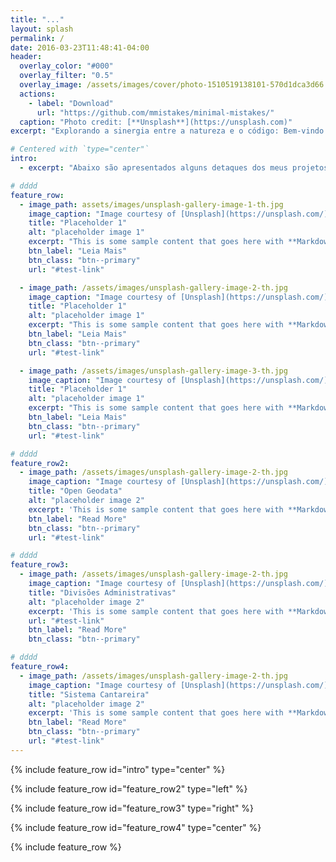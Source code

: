 ```yaml
---
title: "..."
layout: splash
permalink: /
date: 2016-03-23T11:48:41-04:00
header:
  overlay_color: "#000"
  overlay_filter: "0.5"
  overlay_image: /assets/images/cover/photo-1510519138101-570d1dca3d66.avif
  actions:
    - label: "Download"
      url: "https://github.com/mmistakes/minimal-mistakes/"
  caption: "Photo credit: [**Unsplash**](https://unsplash.com)"
excerpt: "Explorando a sinergia entre a natureza e o código: Bem-vindo ao meu *blog*, onde como biólogo e entusiasta da computação, compartilho *insights* que unem a gestão ambiental e a programação. Descubra o poder do *python*, SQL e ciência de dados na busca por um mundo mais sustentável."

# Centered with `type="center"`
intro:
  - excerpt: "Abaixo são apresentados alguns detaques dos meus projetos, porfolios e <i>trips</i>"

# dddd
feature_row:
  - image_path: assets/images/unsplash-gallery-image-1-th.jpg
    image_caption: "Image courtesy of [Unsplash](https://unsplash.com/)"
    title: "Placeholder 1"
    alt: "placeholder image 1"
    excerpt: "This is some sample content that goes here with **Markdown** formatting."
    btn_label: "Leia Mais"
    btn_class: "btn--primary"
    url: "#test-link"

  - image_path: /assets/images/unsplash-gallery-image-2-th.jpg
    image_caption: "Image courtesy of [Unsplash](https://unsplash.com/)"
    title: "Placeholder 1"
    alt: "placeholder image 1"
    excerpt: "This is some sample content that goes here with **Markdown** formatting."
    btn_label: "Leia Mais"
    btn_class: "btn--primary"
    url: "#test-link"

  - image_path: /assets/images/unsplash-gallery-image-3-th.jpg
    image_caption: "Image courtesy of [Unsplash](https://unsplash.com/)"
    title: "Placeholder 1"
    alt: "placeholder image 1"
    excerpt: "This is some sample content that goes here with **Markdown** formatting."
    btn_label: "Leia Mais"
    btn_class: "btn--primary"
    url: "#test-link"

# dddd
feature_row2:
  - image_path: /assets/images/unsplash-gallery-image-2-th.jpg
    image_caption: "Image courtesy of [Unsplash](https://unsplash.com/)"
    title: "Open Geodata"
    alt: "placeholder image 2"
    excerpt: 'This is some sample content that goes here with **Markdown** formatting. Left aligned with `type="left"`'
    btn_label: "Read More"
    btn_class: "btn--primary"
    url: "#test-link"

# dddd
feature_row3:
  - image_path: /assets/images/unsplash-gallery-image-2-th.jpg
    image_caption: "Image courtesy of [Unsplash](https://unsplash.com/)"
    title: "Divisões Administrativas"
    alt: "placeholder image 2"
    excerpt: 'This is some sample content that goes here with **Markdown** formatting. Right aligned with `type="right"`'
    url: "#test-link"
    btn_label: "Read More"
    btn_class: "btn--primary"

# dddd
feature_row4:
  - image_path: /assets/images/unsplash-gallery-image-2-th.jpg
    image_caption: "Image courtesy of [Unsplash](https://unsplash.com/)"
    title: "Sistema Cantareira"
    alt: "placeholder image 2"
    excerpt: 'This is some sample content that goes here with **Markdown** formatting. Centered with `type="center"`'
    btn_label: "Read More"
    btn_class: "btn--primary"
    url: "#test-link"
---
```


{% include feature_row id="intro" type="center" %}

{% include feature_row id="feature_row2" type="left" %}

{% include feature_row id="feature_row3" type="right" %}

{% include feature_row id="feature_row4" type="center" %}

{% include feature_row %}
